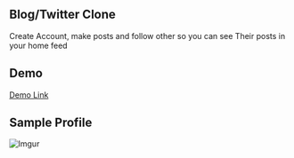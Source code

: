 ## Blog/Twitter Clone

Create Account, make posts and follow other so you can see Their posts in your home feed

## Demo

<a href="twitter-blog-clone.surge.sh">Demo Link</a>


## Sample Profile

![Imgur](https://i.imgur.com/iadCKZr.png)


